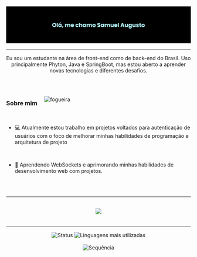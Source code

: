 ![Header Banner](./images/banner.png)

---

<p align="center">Eu sou um estudante na área de front-end como de back-end do Brasil. Uso principalmente Phyton, Java e SpringBoot, mas estou aberto a aprender novas tecnologias e diferentes desafios.</p>

<br><br>

<img alt="fogueira" align="right" src="https://user-images.githubusercontent.com/74038190/213866269-5d00981c-7c98-46d7-8a8e-16f462f15227.gif" width="400">

<h3>Sobre mim</h3>

<br>

- 💻 Atualmente estou trabalho em projetos voltados para autenticação de usuários com o foco de melhorar minhas habilidades de programação e arquitetura de projeto

<br>

- 🌱 Aprendendo WebSockets e aprimorando minhas habilidades de desenvolvimento web com projetos.

<br><br>

---

<br>
<div align="center">
  <a href="https://skillicons.dev">
      <img src="https://skillicons.dev/icons?i=html,css,javascript,nodejs,java,spring,mysql,npm,git,vscode,idea,figma">
  </a>
</div>
<br>

---

<div align="center" margin="0">
  <img alt="Status" src="https://github-readme-stats-rho-topaz.vercel.app/api?username=umsamu&theme=prussian&&bg_color=00000000&show_icons=false&hide_border=true&card_width=350&locale=pt-br&hide=issues&witdh=50%" />
  <img alt="Linguagens mais utilizadas" src="https://github-readme-stats-rho-topaz.vercel.app/api/top-langs?username=umsamu&theme=prussian&bg_color=00000000&show_icons=true&hide_border=true&layout=compact&card_width=350&locale=pt-br&size_weight=0.5&count_weight=0.5&height=100%" />
</div>

<br>

<div align="center">
  <img alt="Sequência" src="https://streak-stats.demolab.com?user=UmSamu&theme=iceberg&border_radius=6&locale=pt_BR&mode=weekly&card_width=750&hide_border=true">
</div>

